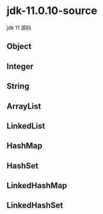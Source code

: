 # jdk-11.0.10-source
jdk 11 源码

## Object

## Integer

## String

## ArrayList

## LinkedList

## HashMap

## HashSet

## LinkedHashMap

## LinkedHashSet